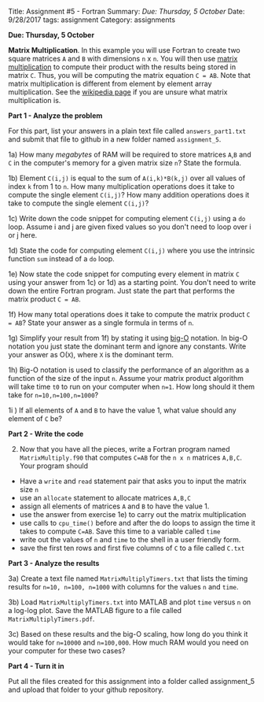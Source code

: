 Title: Assignment #5 -  Fortran
Summary: *Due: Thursday, 5 October*
Date: 9/28/2017
tags: assignment
Category: assignments

**Due: Thursday, 5 October**



 **Matrix Multiplication**. In this example you will use Fortran to create two square matrices `A` and `B` with dimensions `n` x `n`. You will then use [matrix multiplication](https://en.wikipedia.org/wiki/Matrix_multiplication) to compute their product with the results being stored in matrix `C`. Thus, you will be computing the matrix equation `C = AB`. Note that matrix multiplication is different from element by element array multiplication. See the [wikipedia page](https://en.wikipedia.org/wiki/Matrix_multiplication) if you are unsure what matrix multiplication is.

**Part 1 - Analyze the problem**

For this part, list your answers in a plain text file called `answers_part1.txt` and submit that file to github in a new  folder named `assignment_5`.

1a) How many *megabytes* of RAM will be required to store matrices `A`,`B` and `C` in the computer's memory for a given matrix size `n`? State the formula.


1b) Element `C(i,j)` is equal to the sum of `A(i,k)*B(k,j)` over all values of index `k` from 1 to `n`.  How many multiplication operations does it take to compute the single element `C(i,j)`? How many addition operations does it  take to compute the single element `C(i,j)`?   

1c) Write down the code snippet for computing element `C(i,j)` using a `do` loop.  Assume i and j are given fixed values so you don't need to loop over i or j here.



1d) State the code for computing element `C(i,j)` where you use the intrinsic function `sum` instead of a `do` loop.



1e) Now state the code snippet for computing every element in matrix `C` using your answer from 1c) or 1d) as a starting point. You don't need to write down the entire Fortran program. Just state the part that performs the matrix product  `C = AB`.  


1f) How many total operations does it take to compute the matrix product  `C = AB`? State your answer as a single formula in terms of `n`.


1g) Simplify your result from 1f) by stating it using [big-O](https://en.wikipedia.org/wiki/Big_O_notation) notation. In big-O notation you just state the dominant term and ignore any constants. Write your answer as  O(`X`), where `X` is the dominant term.


1h) Big-O notation is used to classify the performance of an algorithm as a function of the size of the input `n`. Assume your matrix product algorithm will take time `t0` to run on your computer when `n=1`.  How long should it them take for `n=10,n=100,n=1000`?


1i ) If all elements of  `A` and `B` to have the value 1, what value should any element of `C` be?


**Part 2 - Write the code**

2) Now that you have all the pieces, write a Fortran program named `MatrixMultiply.f90` that computes `C=AB` for the `n x n` matrices `A,B,C`.  Your program should
  - Have a `write` and `read` statement pair that asks you to input the matrix size `n`
  - use an `allocate` statement to allocate matrices `A,B,C`
  - assign all elements of matrices `A` and `B` to have the value 1.
  - use the answer from exercise 1e) to carry out the matrix multiplication
  - use calls to `cpu_time()` before and after the do loops to assign the time it takes to compute `C=AB`. Save this time to a variable called `time`
  - write out the values of `n` and `time` to the shell in a user friendly form.
  - save the first ten rows and first five columns of `C` to a file called `C.txt`

**Part 3 - Analyze the results**

3a) Create a text file named `MatrixMultiplyTimers.txt` that lists the timing results for `n=10, n=100, n=1000` with columns for the values `n` and `time`.  

3b) Load `MatrixMultiplyTimers.txt` into MATLAB and plot `time` versus `n` on a log-log plot. Save the MATLAB figure to a file called  `MatrixMultiplyTimers.pdf`.

3c) Based on these results and the big-O scaling, how long do you think it would
take for `n=10000` and `n=100,000`. How much RAM would you need on your computer for these two cases?

**Part 4 - Turn it in**

Put all the files created for this assignment into a folder called assignment_5 and upload that folder to your github repository.  
